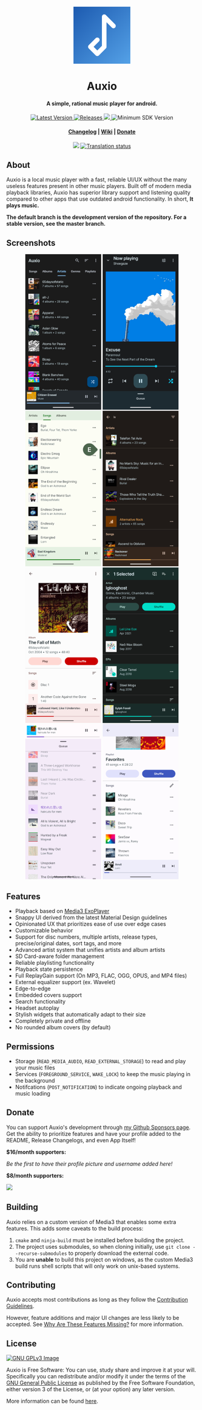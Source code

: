 <p align="center"><img src="fastlane/metadata/android/en-US/images/icon.png" width="150"></p>
<h1 align="center"><b>Auxio</b></h1>
<h4 align="center">A simple, rational music player for android.</h4>
<p align="center">
    <a href="https://github.com/oxygencobalt/Auxio/releases/tag/v3.3.3">
        <img alt="Latest Version" src="https://img.shields.io/static/v1?label=tag&message=v3.3.3&color=64B5F6&style=flat">
    </a>
    <a href="https://github.com/oxygencobalt/Auxio/releases/">
        <img alt="Releases" src="https://img.shields.io/github/downloads/OxygenCobalt/Auxio/total.svg?color=4B95DE&style=flat">
    </a>
    <a href="https://www.gnu.org/licenses/gpl-3.0">
        <img src="https://img.shields.io/badge/license-GPL%20v3-2B6DBE.svg?style=flat">
    </a>
    <img alt="Minimum SDK Version" src="https://img.shields.io/badge/API-24%2B-1450A8?style=flat">
</p>
<h4 align="center"><a href="/CHANGELOG.md">Changelog</a> | <a href="https://github.com/OxygenCobalt/Auxio/wiki">Wiki</a> | <a href="https://github.com/OxygenCobalt/Auxio#Donate">Donate</a></h4>
<p align="center">
    <a href="https://f-droid.org/app/org.oxycblt.auxio"><img src="https://fdroid.gitlab.io/artwork/badge/get-it-on.png" width="170"></a>
    <a href="https://hosted.weblate.org/engage/auxio/"><img height=64 src="https://hosted.weblate.org/widgets/auxio/-/strings/287x66-grey.png" alt="Translation status" /></a>
</p>

## About

Auxio is a local music player with a fast, reliable UI/UX without the many useless features present in other music players. Built off of modern media playback libraries, Auxio has superior library support and listening quality compared to other apps that use outdated android functionality. In short, **It plays music.**

**The default branch is the development version of the repository. For a stable version, see the master branch.**

## Screenshots

<p align="center">
    <img src="fastlane/metadata/android/en-US/images/phoneScreenshots/shot0.png" width=200>
    <img src="fastlane/metadata/android/en-US/images/phoneScreenshots/shot1.png" width=200>
    <img src="fastlane/metadata/android/en-US/images/phoneScreenshots/shot2.png" width=200>
    <img src="fastlane/metadata/android/en-US/images/phoneScreenshots/shot3.png" width=200>
    <img src="fastlane/metadata/android/en-US/images/phoneScreenshots/shot4.png" width=200>
    <img src="fastlane/metadata/android/en-US/images/phoneScreenshots/shot5.png" width=200>
    <img src="fastlane/metadata/android/en-US/images/phoneScreenshots/shot6.png" width=200>
    <img src="fastlane/metadata/android/en-US/images/phoneScreenshots/shot7.png" width=200>
</p>


## Features

- Playback based on [Media3 ExoPlayer](https://developer.android.com/guide/topics/media/exoplayer)
- Snappy UI derived from the latest Material Design guidelines
- Opinionated UX that prioritizes ease of use over edge cases
- Customizable behavior
- Support for disc numbers, multiple artists, release types,
precise/original dates, sort tags, and more
- Advanced artist system that unifies artists and album artists
- SD Card-aware folder management
- Reliable playlisting functionality
- Playback state persistence
- Full ReplayGain support (On MP3, FLAC, OGG, OPUS, and MP4 files)
- External equalizer support (ex. Wavelet)
- Edge-to-edge
- Embedded covers support
- Search functionality
- Headset autoplay
- Stylish widgets that automatically adapt to their size
- Completely private and offline
- No rounded album covers (by default)

## Permissions

- Storage (`READ_MEDIA_AUDIO`, `READ_EXTERNAL_STORAGE`) to read and play your music files
- Services (`FOREGROUND_SERVICE`, `WAKE_LOCK`) to keep the music playing in the background
- Notifcations (`POST_NOTIFICATION`) to indicate ongoing playback and music loading

## Donate

You can support Auxio's development through [my Github Sponsors page](https://github.com/sponsors/OxygenCobalt). Get the ability to prioritize features and have your profile added to the README, Release Changelogs, and even App Itself!

**$16/month supporters:**

*Be the first to have their profile picture and username added here!*

**$8/month supporters:**

<p align="start">
    <a href="https://github.com/alanorth"><img src="https://avatars.githubusercontent.com/u/191754?v=4" width=50 /></a>
</p>

## Building

Auxio relies on a custom version of Media3 that enables some extra features. This adds some caveats to the build process:
1. `cmake` and `ninja-build` must be installed before building the project.
2. The project uses submodules, so when cloning initially, use `git clone --recurse-submodules` to properly
download the external code.
3. You are **unable** to build this project on windows, as the custom Media3 build runs shell scripts that
will only work on unix-based systems.

## Contributing

Auxio accepts most contributions as long as they follow the [Contribution Guidelines](/.github/CONTRIBUTING.md).

However, feature additions and major UI changes are less likely to be accepted. See
[Why Are These Features Missing?](https://github.com/OxygenCobalt/Auxio/wiki/Why-Are-These-Features-Missing%3F)
for more information.



## License

[![GNU GPLv3 Image](https://www.gnu.org/graphics/gplv3-127x51.png)](http://www.gnu.org/licenses/gpl-3.0.en.html)

Auxio is Free Software: You can use, study share and improve it at your
will. Specifically you can redistribute and/or modify it under the terms of the
[GNU General Public License](https://www.gnu.org/licenses/gpl.html) as
published by the Free Software Foundation, either version 3 of the License, or
(at your option) any later version.

More information can be found [here](https://github.com/OxygenCobalt/Auxio/wiki/Licenses).
